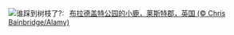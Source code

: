 ![](https://www.bing.com/th?id=OHR.BradgateFallow_ZH-CN1852334581_UHD.jpg&w=1000)谁踩到树枝了?:&nbsp;&ensp;[布拉德盖特公园的小鹿，莱斯特郡，英国 (© Chris Bainbridge/Alamy)](https://www.bing.com/th?id=OHR.BradgateFallow_ZH-CN1852334581_UHD.jpg)
<br><br/>
